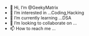 - 👋 Hi, I’m @GeekyMatrix
- 👀 I’m interested in ...Coding,Hacking
- 🌱 I’m currently learning ...DSA
- 💞️ I’m looking to collaborate on ...
- 📫 How to reach me ...

<!---
GeekyMatrix/GeekyMatrix is a ✨ special ✨ repository because its `README.md` (this file) appears on your GitHub profile.
You can click the Preview link to take a look at your changes.
--->

